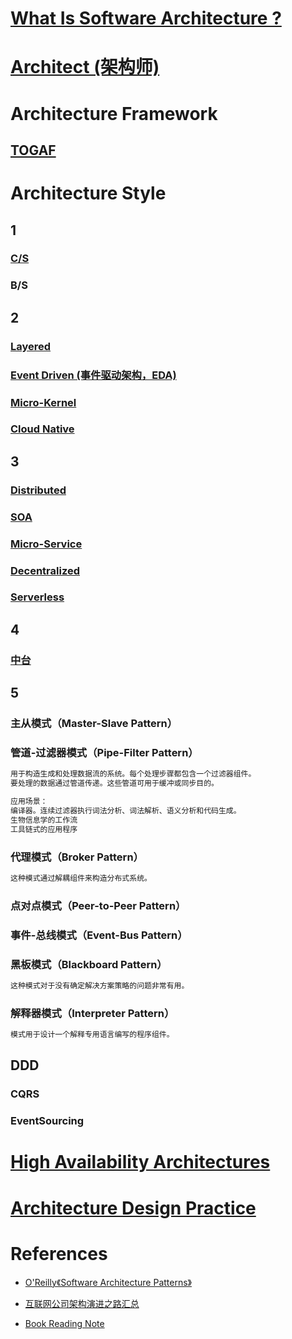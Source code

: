 
# [What Is Software Architecture ?](WhatIs.md)

# [Architect (架构师)](a_Architect/README.md)

# Architecture Framework
## [TOGAF](h_TOGAF/README.md)

# Architecture Style
## 1
### [C/S](e_Arch-Style/CS/README.md)
### B/S

## 2
### [Layered](e_Layered/README.md)
### [Event Driven (事件驱动架构，EDA)](e_Event-Driven/README.md)
### [Micro-Kernel](e_Arch-Style/Microkernel/README.md)
### [Cloud Native](e_Cloud-Native/README.md)

## 3
### [Distributed](e_Distributed/README.md)
### [SOA](e_SOA/README.md)
### [Micro-Service](e_MicroService/README.md)
### [Decentralized](e_Arch-Style/Decentralized/README.md)
### [Serverless](e_Arch-Style/Serverless/README.md)

## 4
### [中台](f_MiddleGround/README.md)

## 5
### 主从模式（Master-Slave Pattern）
### 管道-过滤器模式（Pipe-Filter Pattern）
```md
用于构造生成和处理数据流的系统。每个处理步骤都包含一个过滤器组件。
要处理的数据通过管道传递。这些管道可用于缓冲或同步目的。
```
```md
应用场景：
编译器。连续过滤器执行词法分析、词法解析、语义分析和代码生成。
生物信息学的工作流
工具链式的应用程序
```
### 代理模式（Broker Pattern）
```md
这种模式通过解耦组件来构造分布式系统。
```
### 点对点模式（Peer-to-Peer Pattern）
### 事件-总线模式（Event-Bus Pattern）
### 黑板模式（Blackboard Pattern）
```md
这种模式对于没有确定解决方案策略的问题非常有用。
```
### 解释器模式（Interpreter Pattern）
```md
模式用于设计一个解释专用语言编写的程序组件。

```

## DDD
### CQRS
### EventSourcing

# [High Availability Architectures](_HA/README.md)

# [Architecture Design Practice](_Design/README.md)

# References
* [O'Reilly《Software Architecture Patterns》]()

* [互联网公司架构演进之路汇总](https://www.jianshu.com/p/49ddf2f5c165)
* [Book Reading Note](https://github.com/SunnnyChan/sc.ebooks/tree/master/arch)
